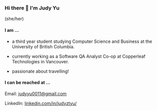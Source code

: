 ### Hi there 👋   I'm Judy Yu

<!--
**judyyu0011/judyyu0011** is a ✨ _special_ ✨ repository because its `README.md` (this file) appears on your GitHub profile.

Here are some ideas to get you started:

- 🔭 I’m currently working on ...
- 🌱 I’m currently learning ...
- 👯 I’m looking to collaborate on ...
- 🤔 I’m looking for help with ...
- 💬 Ask me about ...
- 📫 How to reach me: ...
- 😄 Pronouns: ...
- ⚡ Fun fact: ...
-->

(she/her)

#### I am ...

- a third year student studying Computer Science and Business at the University of British Columbia.

- currently working as a Software QA Analyst Co-op at Copperleaf Technologies in Vancouver. 

- passionate about travelling!

#### I can be reached at ...

Email: judyyu0011@gmail.com

LinkedIn: [linkedin.com/in/judyztyu/](https://www.linkedin.com/in/judyztyu/)

